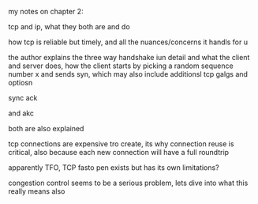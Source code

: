 my notes on chapter 2:

tcp and ip, what they both are and do

how tcp is reliable but timely, and all the nuances/concerns it handls for u

the author explains the three way handshake iun detail and what the client and server does, how the client starts by picking a random sequence number x and sends syn, which may also include additionsl tcp galgs and optiosn

sync ack

and akc

both are also explained

tcp connections are expensive tro create, its why connection reuse is critical, also because each new connection will have a full roundtrip

apparently TFO, TCP fasto pen exists but has its own limitations?

congestion control seems to be a serious problem, lets dive into what this really means also
